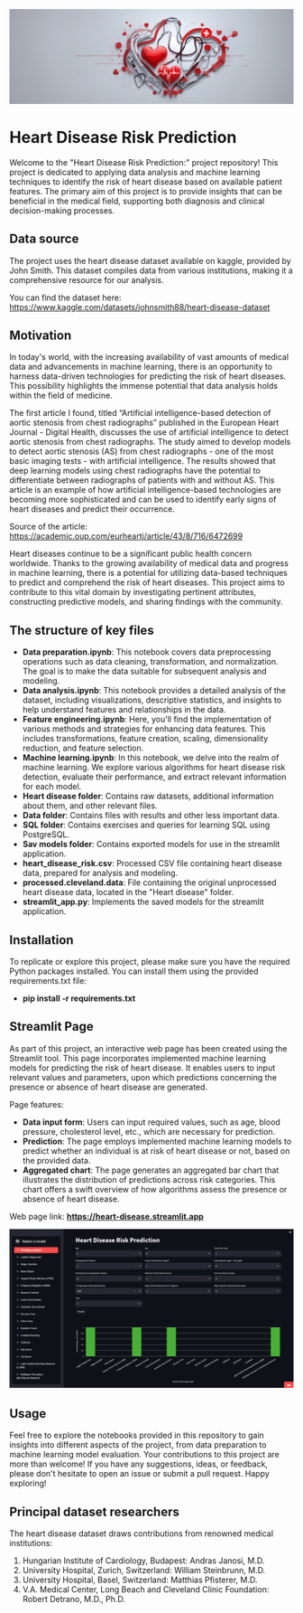 ![alt text](https://github.com/MrDomian/Heart-Disease-Risk-Prediction/blob/main/Data/Risk_of_heart_disease_banner.jpg)
# Heart Disease Risk Prediction

Welcome to the "Heart Disease Risk Prediction:" project repository! This project is dedicated to applying data analysis and machine learning techniques to identify the risk of heart disease based on available patient features. The primary aim of this project is to provide insights that can be beneficial in the medical field, supporting both diagnosis and clinical decision-making processes.

## Data source

The project uses the heart disease dataset available on kaggle, provided by John Smith. This dataset compiles data from various institutions, making it a comprehensive resource for our analysis.

You can find the dataset here: https://www.kaggle.com/datasets/johnsmith88/heart-disease-dataset

## Motivation

In today's world, with the increasing availability of vast amounts of medical data and advancements in machine learning, there is an opportunity to harness data-driven technologies for predicting the risk of heart diseases. This possibility highlights the immense potential that data analysis holds within the field of medicine.

The first article I found, titled “Artificial intelligence-based detection of aortic stenosis from chest radiographs” published in the European Heart Journal - Digital Health, discusses the use of artificial intelligence to detect aortic stenosis from chest radiographs. The study aimed to develop models to detect aortic stenosis (AS) from chest radiographs - one of the most basic imaging tests - with artificial intelligence. The results showed that deep learning models using chest radiographs have the potential to differentiate between radiographs of patients with and without AS. This article is an example of how artificial intelligence-based technologies are becoming more sophisticated and can be used to identify early signs of heart diseases and predict their occurrence.

Source of the article: https://academic.oup.com/eurheartj/article/43/8/716/6472699

Heart diseases continue to be a significant public health concern worldwide. Thanks to the growing availability of medical data and progress in machine learning, there is a potential for utilizing data-based techniques to predict and comprehend the risk of heart diseases. This project aims to contribute to this vital domain by investigating pertinent attributes, constructing predictive models, and sharing findings with the community.

## The structure of key files

- **Data preparation.ipynb**: This notebook covers data preprocessing operations such as data cleaning, transformation, and normalization. The goal is to make the data suitable for subsequent analysis and modeling.
- **Data analysis.ipynb**: This notebook provides a detailed analysis of the dataset, including visualizations, descriptive statistics, and insights to help understand features and relationships in the data.
- **Feature engineering.ipynb**: Here, you'll find the implementation of various methods and strategies for enhancing data features. This includes transformations, feature creation, scaling, dimensionality reduction, and feature selection.
- **Machine learning.ipynb**: In this notebook, we delve into the realm of machine learning. We explore various algorithms for heart disease risk detection, evaluate their performance, and extract relevant information for each model.
- **Heart disease folder**: Contains raw datasets, additional information about them, and other relevant files.
- **Data folder**: Contains files with results and other less important data.
- **SQL folder**: Contains exercises and queries for learning SQL using PostgreSQL.
- **Sav models folder**: Contains exported models for use in the streamlit application.
- **heart_disease_risk.csv**: Processed CSV file containing heart disease data, prepared for analysis and modeling.
- **processed.cleveland.data**: File containing the original unprocessed heart disease data, located in the "Heart disease" folder.
- **streamlit_app.py**: Implements the saved models for the streamlit application.

## Installation

To replicate or explore this project, please make sure you have the required Python packages installed. You can install them using the provided requirements.txt file:
- **pip install -r requirements.txt**

## Streamlit Page

As part of this project, an interactive web page has been created using the Streamlit tool. This page incorporates implemented machine learning models for predicting the risk of heart disease. It enables users to input relevant values and parameters, upon which predictions concerning the presence or absence of heart disease are generated.

Page features:
- **Data input form**: Users can input required values, such as age, blood pressure, cholesterol level, etc., which are necessary for prediction.
- **Prediction**: The page employs implemented machine learning models to predict whether an individual is at risk of heart disease or not, based on the provided data.
- **Aggregated chart**: The page generates an aggregated bar chart that illustrates the distribution of predictions across risk categories. This chart offers a swift overview of how algorithms assess the presence or absence of heart disease.

Web page link: **https://heart-disease.streamlit.app**

![alt text](https://github.com/MrDomian/Heart-Disease-Risk-Prediction/blob/main/Data/screen_streamlit_page.png)

## Usage

Feel free to explore the notebooks provided in this repository to gain insights into different aspects of the project, from data preparation to machine learning model evaluation. Your contributions to this project are more than welcome! If you have any suggestions, ideas, or feedback, please don't hesitate to open an issue or submit a pull request. Happy exploring!

## Principal dataset researchers

The heart disease dataset draws contributions from renowned medical institutions:
1. Hungarian Institute of Cardiology, Budapest: Andras Janosi, M.D.
2. University Hospital, Zurich, Switzerland: William Steinbrunn, M.D.
3. University Hospital, Basel, Switzerland: Matthias Pfisterer, M.D.
4. V.A. Medical Center, Long Beach and Cleveland Clinic Foundation: Robert Detrano, M.D., Ph.D.
